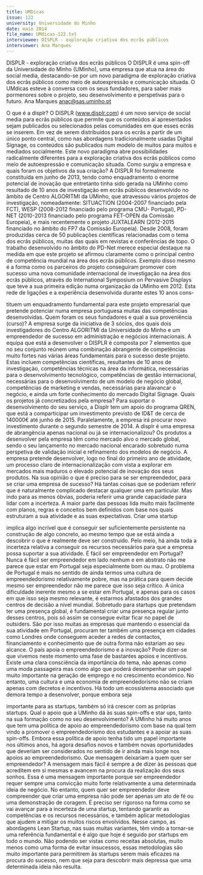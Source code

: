 ```yaml
---
title: UMDicas
issue: 122
university: Universidade do Minho
date: maio 2014
file_name: UMdicas-122.txt
interviewee: DISPLR - exploração criativa dos ecrãs públicos
interviewer: Ana Marques
---
```


DISPLR - exploração criativa dos ecrãs públicos
O DISPLR é uma spin-off da Universidade do Minho
(UMinho), uma empresa que atua na área do social
media, destacando-se por um novo paradigma de
exploração criativa dos ecrãs públicos como meio
de autoexpressão e comunicação situada. O UMdicas esteve à conversa com os seus fundadores, para
saber mais pormenores sobre o projeto, seu desenvolvimento e perspetivas para o futuro.
Ana Marques
anac@sas.uminho.pt

O que é a displr?
O DISPLR (www.displr.com) é um novo serviço de
social media para ecrãs públicos que permite que os
conteúdos aí apresentados sejam publicados ou selecionados pelas comunidades em que esses ecrãs
se inserem. Em vez de serem distribuídos para os
ecrãs a partir de um único ponto central, como nas
abordagens tradicionalmente usadas Digital Signage, os conteúdos são publicados num modelo de
muitos para muitos e mediados socialmente. Este
novo paradigma abre possibilidades radicalmente
diferentes para a exploração criativa dos ecrãs públicos como meio de autoexpressão e comunicação
situada.
Como surgiu a empresa e quais foram os objetivos da sua criação?
A DISPLR foi formalmente constituída em junho de
2013, tendo como enquadramento o enorme potencial de inovação que entretanto tinha sido gerada
na UMinho como resultado de 10 anos de investigação em ecrãs públicos desenvolvido no âmbito
de Centro ALGORITMI da UMinho, que atravessou
vários projetos de investigação, nomeadamente: SITUACTION (2004-2007 financiado pela FCT), WESP
(2008-2012 financiado pelo programa CMU- Portugal), PD-NET (2010-2013 financiado pelo programa
FET-OPEN da Comissão Europeia), e mais recentemente o projeto JUXTALEARN (2012-2015 financiado no âmbito do FP7 da Comissão Europeia). Desde
2008, foram produzidas cerca de 50 publicações
científicas relacionadas com o tema dos ecrãs públicos, muitas das quais em revistas e conferências
de topo. O trabalho desenvolvido no âmbito do PD-Net merece especial destaque na medida em que
este projeto se afirmou claramente como o principal
centro de competência mundial na área dos ecrãs
públicos. Exemplo disso mesmo é a forma como
os parceiros do projeto conseguiram promover com
sucesso uma nova comunidade internacional de
investigação na área dos ecrãs públicos, através
do International Symposium on Pervasive Displays
que teve a sua primeira edição numa organização
da UMinho em 2012. Esta rede de ligações e a experiência desenvolvida durante estes 10 anos cons-

tituem um enquadramento fundamental para este
projeto empresarial que pretende potenciar numa
empresa portuguesa muitas das competências desenvolvidas.
Quem foram os seus fundadores e qual a sua
proveniência (curso)?
A empresa surge da iniciativa de 3 sócios, dos quais
dois investigadores do Centro ALGORITMI da Universidade do Minho e um empreendedor de sucesso
em administração e negócios internacionais.
A equipa que está a desenvolver o DISPLR é composta por 7 elementos que no seu conjunto reúnem
uma combinação abrangente de competências
muito fortes nas várias áreas fundamentais para o
sucesso deste projeto. Estas incluem competências
científicas, resultantes de 10 anos de investigação,
competências técnicas na área da informática, necessárias para o desenvolvimento tecnológico, competências de gestão internacional, necessárias para
o desenvolvimento de um modelo de negócio global,
competências de marketing e vendas, necessárias
para alavancar o negócio, e ainda um forte conhecimento do mercado Digital Signage.
Quais os projetos já concretizados pela empresa?
Para suportar o desenvolvimento do seu serviço, a
Displr tem um apoio do programa QREN, que está
a comparticipar um investimento previsto de ID&T
de cerca de 140000€ até junho de 2015. Paralelamente, a empresa irá procurar novo investimento
durante o segundo semestre de 2014.
A displr é uma empresa de abrangência apenas nacional ou já se internacionalizou?
Os produtos a desenvolver pela empresa têm como
mercado alvo o mercado global, sendo o seu lançamento no mercado nacional encarado sobretudo
numa perspetiva de validação inicial e refinamento
dos modelos de negócio. A empresa pretende desenvolver, logo no final do primeiro ano de atividade,
um processo claro de internacionalização com vista
a explorar em mercados mais maduros o elevado
potencial de inovação dos seus produtos.
Na sua opinião o que é preciso para se ser
empreendedor, para se criar uma empresa
de sucesso?
Há tantas coisas que se poderiam referir que é naturalmente complicado destacar qualquer uma em
particular. Mas indo para as menos óbvias, poderia referir uma grande capacidade para lidar com
a incerteza. A maior parte das pessoas lida muito
mais facilmente com planos, regras e conceitos bem
definidos com base nos quais estruturam a sua atividade e as suas expectativas. Criar uma startup

implica algo incrível que é conseguir ser suficientemente persistente na construção de algo concreto,
ao mesmo tempo que se está ainda a descobrir o
que é realmente deve ser construído. Pelo meio, há
ainda toda a incerteza relativa a conseguir os recursos necessários para que a empresa possa suportar
a sua atividade.
É fácil ser empreendedor em Portugal?
Nunca é fácil ser empreendedor em lado nenhum e
em abstrato não me parece que estar em Portugal
seja especialmente bom ou mau. O problema de
Portugal é mais no sentido de ainda termos uma
cultura de empreendedorismo relativamente pobre,
mas na prática para quem decide mesmo ser empreendedor não me parece que isso seja crítico. A
única dificuldade inerente mesmo a se estar em Portugal, e apenas para os casos em que isso seja mesmo relevante, é estarmos afastados dos grandes
centros de decisão a nível mundial. Sobretudo para
startups que pretendam ter uma presença global, é
fundamental criar uma presença regular junto desses centros, pois só assim se consegue evitar ficar
no papel de outsiders. São por isso muitas as empresas que mantendo o essencial da sua atividade
em Portugal, procuram ter também uma presença
em cidades como Londres onde conseguem aceder
a redes de contactos, financiamento e conhecimento que de outra forma não estariam ao seu alcance.
O país apoia o empreendedorismo e a inovação?
Pode dizer-se que vivemos neste momento uma fase
de bastantes apoios e incentivos. Existe uma clara
consciência da importância do tema, não apenas
como uma moda passageira mas como algo que poderá desempenhar um papel muito importante na
geração de emprego e no crescimento económico.
No entanto, uma cultura e uma economia de empreendedorismo não se criam apenas com decretos e
incentivos. Há todo um ecossistema associado que
demora tempo a desenvolver, porque embora seja

importante para as startups, também só irá crescer
com as próprias startups.
Qual o apoio que a UMinho dá às suas spin-offs e star ups, tanto na sua formação como
no seu desenvolvimento?
A UMinho há muito anos que tem uma política de
apoio ao empreendedorismo com base na qual tem
vindo a promover o empreendedorismo dos estudantes e a apoiar as suas spin-offs. Embora essa
política de apoio tenha tido um papel importante nos
últimos anos, há agora desafios novos e também
novas oportunidades que deveriam ser considerados no sentido de ir ainda mais longe nos apoios ao
empreendedorismo.
Que mensagem deixariam a quem quer ser
empreendedor?
A mensagem mais fácil é sempre a de dizer às pessoas que acreditem em si mesmas e avancem na
procura da realização dos seus sonhos. Essa é uma
mensagem importante porque ser empreendedor requer sempre uma convicção muito forte relativamente a uma determinada ideia de negócio. No entanto,
quem quer ser empreendedor deve compreender
que criar uma empresa não pode ser apenas um
ato de fé ou uma demonstração de coragem. É preciso ser rigoroso na forma como se vai avançar para
a incerteza de uma startup, tentando garantir as
competências e os recursos necessários, e também
aplicar metodologias que ajudem a mitigar os muitos riscos envolvidos. Nesse campo, as abordagens
Lean Startup, nas suas muitas variantes, têm vindo
a tornar-se uma referência fundamental e é algo que
hoje é seguido por startups em todo o mundo. Não
podendo ser vistas como receitas absolutas, muito
menos como uma forma de evitar insucessos, essas
metodologias são muito importante para permitirem
às startups serem mais eficazes na procura do sucesso, nem que seja para descobrir mais depressa
que uma determinada ideia não resulta.

